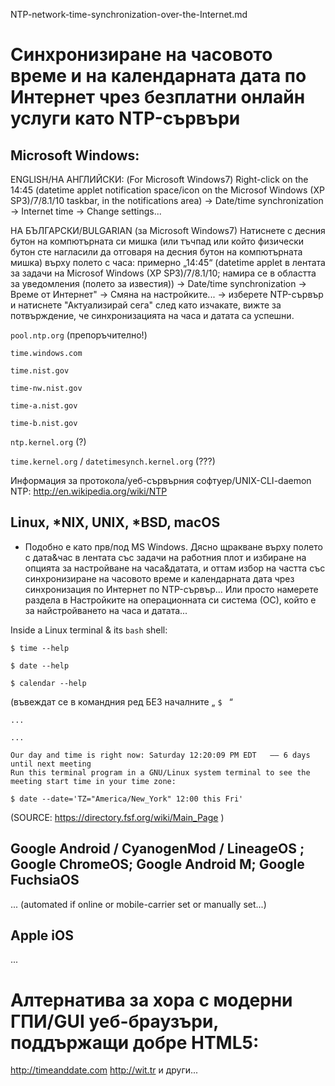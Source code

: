 NTP-network-time-synchronization-over-the-Internet.md

# Синхронизиране на часовото време и на календарната дата по Интернет чрез безплатни онлайн услуги като NTP-сървъри

## Microsoft Windows:

ENGLISH/НА АНГЛИЙСКИ:
(For Microsoft Windows7)
Right-click on the 14:45 (datetime applet notification space/icon on the Microsof Windows (XP SP3)/7/8.1/10 taskbar, in the notifications area) -> Date/time synchronization -> Internet time -> Change settings...

НА БЪЛГАРСКИ/BULGARIAN
(за Microsoft Windows7)
Натиснете с десния бутон на компютърната си мишка (или тъчпад или който физически бутон сте нагласили да отговаря на десния бутон на компютърната мишка) върху полето с часа: примерно „14:45“  (datetime applet в лентата за задачи на Microsof Windows (XP SP3)/7/8.1/10; намира се в областта за уведомления (полето за известия)) -> Date/time synchronization -> Време от Интернет" -> Смяна на настройките... -> изберете NTP-сървър и натиснете "Актуализирай сега" след като изчакате, вижте за потвърждение, че синхронизацията на часа и датата са успешни.

`pool.ntp.org`
(препоръчително!)

`time.windows.com`

`time.nist.gov`

`time-nw.nist.gov`

`time-a.nist.gov`

`time-b.nist.gov`

`ntp.kernel.org` (?)

`time.kernel.org` / `datetimesynch.kernel.org`
(???)

Информация за протокола/уеб-сървърния софтуер/UNIX-CLI-daemon NTP:
http://en.wikipedia.org/wiki/NTP

## Linux, \*NIX, UNIX, \*BSD, macOS

* Подобно е като прв/под MS Windows. Дясно щракване върху полето с дата&час в лентата със задачи на работния плот и избиране на опцията за настройване на часа&датата, и оттам избор на частта със синхронизиране на часовото време и календарната дата чрез синхронизация по Интернет по NTP-сървър...
Или просто намерете раздела в Настройките на операционната си система (ОС), който е за найстройването на часа и датата...

Inside a Linux terminal & its `bash` shell:

`$ time --help`

`$ date --help`

`$ calendar --help`

(въвеждат се в командния ред БЕЗ началните „ `$ ` “

````
...
````

` ... `

````
Our day and time is right now: Saturday 12:20:09 PM EDT   —— 6 days until next meeting
Run this terminal program in a GNU/Linux system terminal to see the meeting start time in your time zone:

$ date --date='TZ="America/New_York" 12:00 this Fri'
````
(SOURCE: https://directory.fsf.org/wiki/Main_Page )

## Google Android / CyanogenMod / LineageOS ; Google ChromeOS; Google Android M; Google FuchsiaOS
... (automated if online or mobile-carrier set or manually set...)

## Apple iOS
...

# Алтернатива за хора с модерни ГПИ/GUI уеб-браузъри, поддържащи добре HTML5:

http://timeanddate.com
http://wit.tr
и други...
